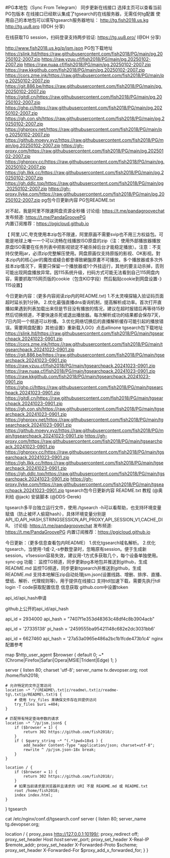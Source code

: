 #PG本地包（Sync From Telegram）
同步更新在线接口
选择主页可以查看当前PG包版本
在线接口已经默认集成了tgsearch的在线服务器，无需任何tg配置
使用自己的本地包可以填写tgsearch服务器地址：
http://tg.fish2018.us.kg
http://tg.uu8.pro (@DH 分享)

在线获取TG session，扫码登录支持两步验证:
https://tg.uu8.pro/ (@DH 分享)

http://www.fish2018.us.kg/p/jsm.json
PG包下载地址
https://slink.ltd/https://raw.githubusercontent.com/fish2018/PG/main/pg.20250102-2007.zip
https://raw.yzuu.cf/fish2018/PG/main/pg.20250102-2007.zip
https://raw.nuaa.cf/fish2018/PG/main/pg.20250102-2007.zip
https://raw.kkgithub.com/fish2018/PG/main/pg.20250102-2007.zip
https://cors.zme.ink/https://raw.githubusercontent.com/fish2018/PG/main/pg.20250102-2007.zip
https://git.886.be/https://raw.githubusercontent.com/fish2018/PG/main/pg.20250102-2007.zip
https://gitdl.cn/https://raw.githubusercontent.com/fish2018/PG/main/pg.20250102-2007.zip
https://ghp.ci/https://raw.githubusercontent.com/fish2018/PG/main/pg.20250102-2007.zip
https://gh.con.sh/https://raw.githubusercontent.com/fish2018/PG/main/pg.20250102-2007.zip
https://ghproxy.net/https://raw.githubusercontent.com/fish2018/PG/main/pg.20250102-2007.zip
https://github.moeyy.xyz/https://raw.githubusercontent.com/fish2018/PG/main/pg.20250102-2007.zip
https://gh-proxy.com/https://raw.githubusercontent.com/fish2018/PG/main/pg.20250102-2007.zip
https://ghproxy.cc/https://raw.githubusercontent.com/fish2018/PG/main/pg.20250102-2007.zip
https://gh.llkk.cc/https://raw.githubusercontent.com/fish2018/PG/main/pg.20250102-2007.zip
https://gh.ddlc.top/https://raw.githubusercontent.com/fish2018/PG/main/pg.20250102-2007.zip
https://gh-proxy.llyke.com/https://raw.githubusercontent.com/fish2018/PG/main/pg.20250102-2007.zip
pg包今日更新内容
PG包README.txt

对不起，我是阿里不限速网盘资源全秒播
讨论组:  https://t.me/pandagroovechat
发布频道: https://t.me/PandaGroovePG                                                                                   
内置订阅推荐：https://pgicloud.github.io

【 阿里,UC,夸克使用本zip包不限速，阿里原画不需要svip也不用三方权益包。可能是地球上唯一一个可以流畅在线播放ISO原盘的zip（注：使用外部播放器播放原盘ISO需要在任务列表中把影视锁定不被杀掉后台才能稳定播放）。注意：不支持仅使用jar，必须zip完整解压使用。网盘原画仅支持原版的影视、OK影视。對本zip内的核心jar的魔改或縫合都會導致網盤原畫不可播放。多个播放器或多次外挂本zip情况下，需要只保留一个播放器或1个外挂运行，其他的要主动杀掉，否则可能出现网盘播放异常。因115系统升级，扫码方式可能无法看到自己115网盘内容，需要抓取115网页版的cookie（包含KID字段）然后黏贴cookie到网盘设置-》115设置】

今日更新内容：(更多内容阅读zip内的README.txt)
1.不太灵嗅探输入验证码页面超时延长到1分钟。
2.优化最强直播dns查询机制，提高解析成功率。首次打开直播如果遇到列表加载出来但是节目没有播放的情况，建议在超时报错后再等待15秒然后切换频道，不要快速杀死或退出播放器。每次解析成功的结果都会保存7天，7日内同一个频道可以秒播。
3.优化网络切换后的直播解析缓存可能引起的播放错误。需要网盘配置》其他设置》重新载入GO》点击allinone
tgsearch包下载地址
https://slink.ltd/https://raw.githubusercontent.com/fish2018/PG/main/tgsearchpack.20241023-0901.zip
https://cors.zme.ink/https://raw.githubusercontent.com/fish2018/PG/main/tgsearchpack.20241023-0901.zip
https://git.886.be/https://raw.githubusercontent.com/fish2018/PG/main/tgsearchpack.20241023-0901.zip
https://raw.yzuu.cf/fish2018/PG/main/tgsearchpack.20241023-0901.zip
https://raw.nuaa.cf/fish2018/PG/main/tgsearchpack.20241023-0901.zip
https://raw.kkgithub.com/fish2018/PG/main/tgsearchpack.20241023-0901.zip
https://ghp.ci/https://raw.githubusercontent.com/fish2018/PG/main/tgsearchpack.20241023-0901.zip
https://gitdl.cn/https://raw.githubusercontent.com/fish2018/PG/main/tgsearchpack.20241023-0901.zip
https://gh.con.sh/https://raw.githubusercontent.com/fish2018/PG/main/tgsearchpack.20241023-0901.zip
https://ghproxy.net/https://raw.githubusercontent.com/fish2018/PG/main/tgsearchpack.20241023-0901.zip
https://github.moeyy.xyz/https://raw.githubusercontent.com/fish2018/PG/main/tgsearchpack.20241023-0901.zip
https://gh-proxy.com/https://raw.githubusercontent.com/fish2018/PG/main/tgsearchpack.20241023-0901.zip
https://ghproxy.cc/https://raw.githubusercontent.com/fish2018/PG/main/tgsearchpack.20241023-0901.zip
https://gh.llkk.cc/https://raw.githubusercontent.com/fish2018/PG/main/tgsearchpack.20241023-0901.zip
https://gh.ddlc.top/https://raw.githubusercontent.com/fish2018/PG/main/tgsearchpack.20241023-0901.zip
https://gh-proxy.llyke.com/https://raw.githubusercontent.com/fish2018/PG/main/tgsearchpack.20241023-0901.zip
tgsearch包今日更新内容
README.txt
教程 (@奥利给 @jack)
安装脚本 (@DDS-Derek)

tgsearch多平台独立运行文件，使用./tgsearch
-h可以看帮助，也支持环境变量赋值（防止被坏人偷窥hash），具体环境变量分别是API_ID,API_HASH,STRINGSESSION,API_PROXY,API_SESSION_V1,CACHE_DIR。
讨论组:  https://t.me/pandagroovechat
发布频道: https://t.me/PandaGroovePG
内置订阅推荐：https://pgicloud.github.io

今日更新：（更多信息查看包内README）
1.优化tgsearch域名解析。
2.优化tgsearch，当使用-1或-2,-s参数登录时，忽略原有session。便于生成新session。v1session容易失效，建议用-1方式多获取几个，每个设备单独使用。
sync-pg
功能：
监控TG频道，同步更新pg本地包并推送到github，生成README.md
监控TG频道，同步更新tgsearch并推送到github，生成README.md
支持本地解压zip自动处理jsm.json(设置线路、增删、排序、直播、壁纸、解析、代理规则等)，用于提供在线接口
支持tdl加速下载，需要先执行tdl login -T code获取配置信息
信息获取
github.com中设置token

api_id/api_hash申请

github上公开的api_id/api_hash

api_id = 2934000
api_hash = "7407f1e353d48363c48df4c8b3904acb"

api_id = '27335138'
pi_hash = '2459555ba95421148c682e2dc3031bb6'

api_id = 6627460
api_hash = '27a53a0965e486a2bc1b1fcde473b1c4'
nginx配置参考

map $http_user_agent $browser {
    default 0;
    ~*(Chrome|Firefox|Safari|Opera|MSIE|Trident|Edge) 1;
}

server {
    listen 80;
    charset 'utf-8';
    server_name tv.devopser.org;
    root /home/fish2018;

    # 允许特定的文件正常访问
    location ~* ^/(README\.txt|z/readme\.txt|z/readme-tg\.txt|p/README\.txt)$ {
        # 使用 try_files 来确保文件存在并提供访问
        try_files $uri =404;
    }

    # 匹配带有特定查询参数的请求
    location ~* ^/p/jsm.json$ {
        if ($browser = 1) {
            return 302 https://github.com/fish2018/;
        }
        if ( $query_string ~* ^(.*)pwd=18x$ ) {
            add_header Content-Type "application/json; charset=utf-8";
            rewrite ^ /p/jsm.json-18x break;
        }
    }

    location / {
        if ($browser = 1) {
            return 302 https://github.com/fish2018/;
        }
        # 如果当前请求是浏览器并且请求的 URI 不是 README.md 或 README.txt
        root /home/fish2018;
        index index.html;
    }
}
tgsearch

cat /etc/nginx/conf.d/tgsearch.conf 
server {
  listen 80;
  server_name tg.devopser.org;

  location / {
    proxy_pass http://127.0.0.1:10199/;
    proxy_redirect     off;
    proxy_set_header Host $host:$server_port;
    proxy_set_header X-Real-IP   $remote_addr;
    proxy_set_header   X-Forwarded-Proto    $scheme;
    proxy_set_header X-Forwarded-For $proxy_add_x_forwarded_for;
  }
}
